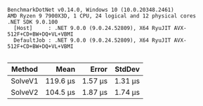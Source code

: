 ```

BenchmarkDotNet v0.14.0, Windows 10 (10.0.20348.2461)
AMD Ryzen 9 7900X3D, 1 CPU, 24 logical and 12 physical cores
.NET SDK 9.0.100
  [Host]     : .NET 9.0.0 (9.0.24.52809), X64 RyuJIT AVX-512F+CD+BW+DQ+VL+VBMI
  DefaultJob : .NET 9.0.0 (9.0.24.52809), X64 RyuJIT AVX-512F+CD+BW+DQ+VL+VBMI


```
| Method  | Mean     | Error   | StdDev  |
|-------- |---------:|--------:|--------:|
| SolveV1 | 119.6 μs | 1.57 μs | 1.31 μs |
| SolveV2 | 104.5 μs | 1.87 μs | 1.74 μs |
